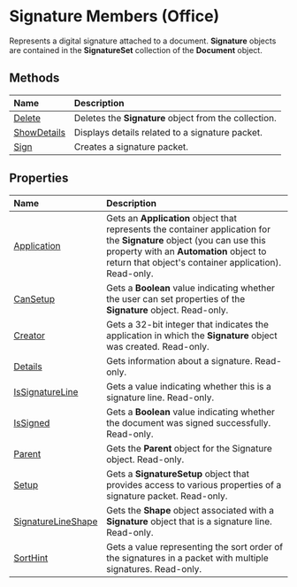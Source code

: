 
# Signature Members (Office)
Represents a digital signature attached to a document.  **Signature** objects are contained in the **SignatureSet** collection of the **Document** object.

## Methods



|**Name**|**Description**|
|:-----|:-----|
| [Delete](c75a2200-081a-7f5c-ae02-ab7be845c003.md)|Deletes the  **Signature** object from the collection.|
| [ShowDetails](278b84b3-c500-6357-310b-537355ad20fd.md)|Displays details related to a signature packet.|
| [Sign](37ba202a-da6d-9978-c8af-986a8218e004.md)|Creates a signature packet.|

## Properties



|**Name**|**Description**|
|:-----|:-----|
| [Application](fc445340-37a7-f9df-49a6-1489ac49b5f6.md)|Gets an  **Application** object that represents the container application for the **Signature** object (you can use this property with an **Automation** object to return that object's container application). Read-only.|
| [CanSetup](6c4903e9-2fd0-3947-aeb1-c0bc9c437fe7.md)|Gets a  **Boolean** value indicating whether the user can set properties of the **Signature** object. Read-only.|
| [Creator](f0b89afe-1aee-d0bb-8756-40396e662b6d.md)|Gets a 32-bit integer that indicates the application in which the  **Signature** object was created. Read-only.|
| [Details](c5de710a-876f-8eb4-ec46-21359b8d4bf4.md)|Gets information about a signature. Read-only.|
| [IsSignatureLine](88ed582d-ee3c-7aaa-cb46-90098f6968a9.md)|Gets a value indicating whether this is a signature line. Read-only.|
| [IsSigned](ddaa2ad6-26ce-35d7-ed69-9faef04b7a31.md)|Gets a  **Boolean** value indicating whether the document was signed successfully. Read-only.|
| [Parent](0b30078a-8f03-48b6-2b72-b3f2ddfaa76f.md)|Gets the  **Parent** object for the Signature object. Read-only.|
| [Setup](9ccfd72f-af1c-a0d5-3a8f-97ee58bda211.md)|Gets a  **SignatureSetup** object that provides access to various properties of a signature packet. Read-only.|
| [SignatureLineShape](8ba372b9-40f9-bc9c-03de-97827b0c257d.md)|Gets the  **Shape** object associated with a **Signature** object that is a signature line. Read-only.|
| [SortHint](9554cf10-85ab-508c-a13e-08b9504bdd1a.md)|Gets a value representing the sort order of the signatures in a packet with multiple signatures. Read-only.|
